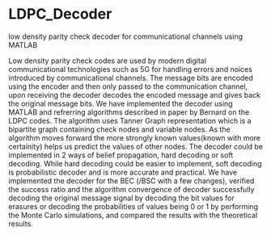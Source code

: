 # LDPC_Decoder
low density parity check decoder for communicational channels using MATLAB

Low density parity check codes are used by modern digital communicational technologies such as 5G for handling errors and noices introduced by communicational channels.
The message bits are encoded using the encoder and then only passed to the communication channel, upon receiving the decoder decodes the encoded message and gives back the original message bits. We have implemented the decoder using MATLAB and refrerring algorithms described in paper by Bernard on the LDPC codes. The algorithm uses Tanner Graph representation which is a bipartite graph containing check nodes and variable nodes. As the algorithm moves forward the more strongly known values(known with more certainity) helps us predict the values of other nodes. The decoder could be implemented in 2 ways of belief propagation, hard decoding or soft decoding. While hard decoding could be easier to implement, soft decoding is probabilistic decoder and is more accurate and practical. We have implemented the decoder for the BEC (/BSC with a few changes), verified the success ratio and the algorithm convergence of decoder successfully decoding the original message signal by decoding the bit values for erasures or decoding the probabilities of values being 0 or 1 by performing the Monte Carlo simulations, and compared the results with the theoretical results. 

